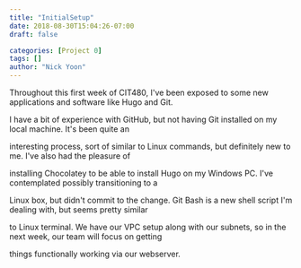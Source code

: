 ```yaml
---
title: "InitialSetup"
date: 2018-08-30T15:04:26-07:00
draft: false

categories: [Project 0]
tags: []
author: "Nick Yoon"
---
```

Throughout this first week of CIT480, I've been exposed to some new applications and software like Hugo and Git.

I have a bit of experience with GitHub, but not having Git installed on my local machine. It's been quite an

interesting process, sort of similar to Linux commands, but definitely new to me. I've also had the pleasure of 

installing Chocolatey to be able to install Hugo on my Windows PC. I've contemplated possibly transitioning to a 

Linux box, but didn't commit to the change. Git Bash is a new shell script I'm dealing with, but seems pretty similar

to Linux terminal. We have our VPC setup along with our subnets, so in the next week, our team will focus on getting

things functionally working via our webserver. 
